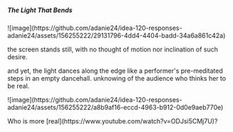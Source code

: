 <h5> The Light That Bends</h5>
![image](https://github.com/adanie24/idea-120-responses-adanie24/assets/156255222/29131796-4dd4-4404-badd-34a6a861c42a)
<p> the screen stands still, with no thought of motion  
nor inclination of such desire.</p>
<p>and yet, the light dances along the edge  
like a performer's pre-meditated steps in an empty dancehall. unknowing  
of the audience who thinks her to be real.</p>
![image](https://github.com/adanie24/idea-120-responses-adanie24/assets/156255222/a8b9af16-eccd-4963-b912-0d0e9aeb770e)

      
<p>Who is more [real](https://www.youtube.com/watch?v=ODJsi5CMj7U)?</p>
